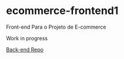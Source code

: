 # ecommerce-frontend1
 Front-end Para o Projeto de E-commerce

 Work in progress







 [Back-end Repo](https://github.com/FranciscoBSpadaro/ecommerce-backend1 "work in progress")

